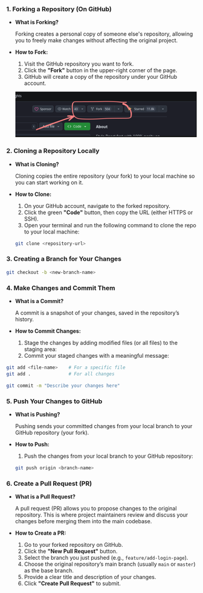 ### **1. Forking a Repository (On GitHub)**

- **What is Forking?**
    
    Forking creates a personal copy of someone else's repository, allowing you to freely make changes without affecting the original project.
    
- **How to Fork:**
    1. Visit the GitHub repository you want to fork.
    2. Click the **"Fork"** button in the upper-right corner of the page.
    3. GitHub will create a copy of the repository under your GitHub account.
    
    ![image.png](./Screenshot%20from%202024-12-28%2007-56-59.png)
    

### **2. Cloning a Repository Locally**

- **What is Cloning?**
    
    Cloning copies the entire repository (your fork) to your local machine so you can start working on it.
    
- **How to Clone:**
    1. On your GitHub account, navigate to the forked repository.
    2. Click the green **"Code"** button, then copy the URL (either HTTPS or SSH).
    3. Open your terminal and run the following command to clone the repo to your local machine:
    
    ```bash
    git clone <repository-url>
    ```
    

### **3. Creating a Branch for Your Changes**

```bash
git checkout -b <new-branch-name>
```

### **4. Make Changes and Commit Them**

- **What is a Commit?**
    
    A commit is a snapshot of your changes, saved in the repository’s history.
    
- **How to Commit Changes:**
    1. Stage the changes by adding modified files (or all files) to the staging area:
    2. Commit your staged changes with a meaningful message:

```bash
git add <file-name>    # For a specific file
git add .              # For all changes
```

```bash
git commit -m "Describe your changes here"
```

### **5. Push Your Changes to GitHub**

- **What is Pushing?**
    
    Pushing sends your committed changes from your local branch to your GitHub repository (your fork).
    
- **How to Push:**
    1. Push the changes from your local branch to your GitHub repository:
    
    ```bash
    git push origin <branch-name>
    ```
    

### **6. Create a Pull Request (PR)**

- **What is a Pull Request?**
    
    A pull request (PR) allows you to propose changes to the original repository. This is where project maintainers review and discuss your changes before merging them into the main codebase.
    
- **How to Create a PR:**
    1. Go to your forked repository on GitHub.
    2. Click the **"New Pull Request"** button.
    3. Select the branch you just pushed (e.g., `feature/add-login-page`).
    4. Choose the original repository’s main branch (usually `main` or `master`) as the base branch.
    5. Provide a clear title and description of your changes.
    6. Click **"Create Pull Request"** to submit.